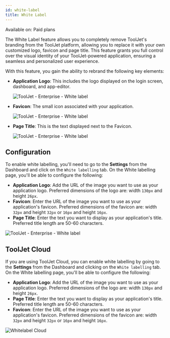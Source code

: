 ```yaml
---
id: white-label
title: White Label
---
```


<div className='badge badge--primary heading-badge'>Available on: Paid plans</div>

The White Label feature allows you to completely remove ToolJet's branding from the ToolJet platform, allowing you to replace it with your own customized logo, favicon and page title. This feature grants you full control over the visual identity of your ToolJet-powered application, ensuring a seamless and personalized user experience.

With this feature, you gain the ability to rebrand the following key elements:

- **Application Logo**: This includes the logo displayed on the login screen, dashboard, and app-editor.

  <div style={{textAlign: 'center'}}>
      <img style={{ marginBottom:'15px'}} className="screenshot-full" src="/img/enterprise/white-label/newdash.png" alt="ToolJet - Enterprise - White label" />
  </div>

- **Favicon**: The small icon associated with your application.

  <div style={{textAlign: 'center'}}>
      <img style={{ marginBottom:'15px'}} className="screenshot-full" src="/img/enterprise/white-label/newfav.png" alt="ToolJet - Enterprise - White label" />
  </div>

- **Page Title**: This is the text displayed next to the Favicon.

  <div style={{textAlign: 'center'}}>
      <img style={{ marginBottom:'15px'}} className="screenshot-full" src="/img/enterprise/white-label/title.png" alt="ToolJet - Enterprise - White label" />
  </div>

## Configuration

To enable white labelling, you'll need to go to the **Settings** from the Dashboard and click on the `White labelling` tab. On the White labelling page, you'll be able to configure the following:

- **Application Logo**: Add the URL of the image you want to use as your application logo. Preferred dimensions of the logo are: width `130px` and height `26px`.
- **Favicon**: Enter the URL of the image you want to use as your application's favicon. Preferred dimensions of the favicon are: width `32px` and height `32px` or `16px` and height `16px`.
- **Page Title**: Enter the text you want to display as your application's title. Preferred title length are 50-60 characters.

<div style={{textAlign: 'center'}}>
    <img style={{ marginBottom:'15px'}} className="screenshot-full" src="/img/enterprise/white-label/whitelabelsettings.png" alt="ToolJet - Enterprise - White label" />
</div>

<div style={{paddingTop:'24px', paddingBottom:'24px'}}>

## ToolJet Cloud

If you are using ToolJet Cloud, you can enable white labelling by going to the **Settings** from the Dashboard and clicking on the `White labelling` tab. On the White labelling page, you'll be able to configure the following:

- **Application Logo**: Add the URL of the image you want to use as your application logo. Preferred dimensions of the logo are: width `130px` and height `26px`.
- **Page Title**: Enter the text you want to display as your application's title. Preferred title length are 50-60 characters.
- **Favicon**: Enter the URL of the image you want to use as your application's favicon. Preferred dimensions of the favicon are: width `32px` and height `32px` or `16px` and height `16px`.

<div style={{textAlign: 'center'}}>
    <img style={{ marginBottom:'15px'}} className="screenshot-full" src="/img/enterprise/white-label/whitecloud.png" alt="Whitelabel Cloud" />
</div>

</div>

